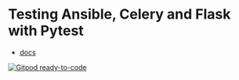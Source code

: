 # Testing Ansible, Celery and Flask with Pytest

* [docs](https://joejcollins.github.io/captain-black/)

[![Gitpod ready-to-code](https://img.shields.io/badge/Gitpod-ready--to--code-908a85?logo=gitpod)](https://gitpod.io/#https://github.com/joejcollins/lieutenant-dean)

